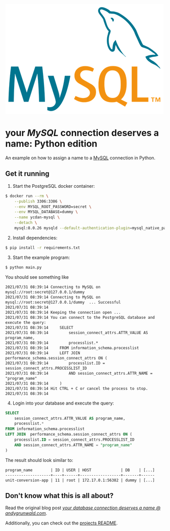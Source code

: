![MySQL logo](../../images/mysql-logo.png)

# your _MySQL_ connection deserves a name: Python edition

An example on how to assign a name to a [MySQL](https://www.mysql.com/) connection in Python.

## Get it running

1. Start the PostgreSQL docker container:
```sh
$ docker run --rm \
    --publish 3306:3306 \
    --env MYSQL_ROOT_PASSWORD=secret \
    --env MYSQL_DATABASE=dummy \
    --name ycdan-mysql \
    --detach \
    mysql:8.0.26 mysqld --default-authentication-plugin=mysql_native_password
```

2. Install dependencies:
```sh
$ pip install -r requirements.txt
```

3. Start the example program:
```sh
$ python main.py
```

You should see something like

```
2021/07/31 08:39:14 Connecting to MySQL on mysql://root:secret@127.0.0.1/dummy
2021/07/31 08:39:14 Connecting to MySQL on mysql://root:secret@127.0.0.1/dummy  ... Successful
2021/07/31 08:39:14
2021/07/31 08:39:14 Keeping the connection open ...
2021/07/31 08:39:14 You can connect to the PostgreSQL database and execute the query:
2021/07/31 08:39:14 	SELECT
2021/07/31 08:39:14 	    session_connect_attrs.ATTR_VALUE AS program_name,
2021/07/31 08:39:14 	    processlist.*
2021/07/31 08:39:14 	FROM information_schema.processlist
2021/07/31 08:39:14 	LEFT JOIN  performance_schema.session_connect_attrs ON (
2021/07/31 08:39:14 	    processlist.ID = session_connect_attrs.PROCESSLIST_ID
2021/07/31 08:39:14 	    AND session_connect_attrs.ATTR_NAME = "program_name"
2021/07/31 08:39:14 	)
2021/07/31 08:39:14 Hit CTRL + C or cancel the process to stop.
2021/07/31 08:39:14
```

4. Login into your database and execute the query:
```sql
SELECT
	session_connect_attrs.ATTR_VALUE AS program_name,
	processlist.*
FROM information_schema.processlist
LEFT JOIN  performance_schema.session_connect_attrs ON (
	processlist.ID = session_connect_attrs.PROCESSLIST_ID
	AND session_connect_attrs.ATTR_NAME = "program_name"
)
```

The result should look similar to:

```
program_name        | ID | USER | HOST             | DB    | [...]
--------------------+----+------+------------------+-------+------
unit-conversion-app | 11 | root | 172.17.0.1:56382 | dummy | [...]
```

## Don't know what this is all about?

Read the original blog post [_your database connection deserves a name @ andygrunwald.com_](https://andygrunwald.com/blog/your-database-connection-deserves-a-name/ "Article your database connection deserves a name at Andy Grunwalds blog").

Additionally, you can check out the [projects README](https://github.com/andygrunwald/your-connection-deserves-a-name#readme).
